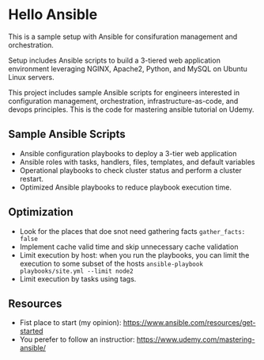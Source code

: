 # Hello Ansible

This is a sample setup with Ansible for consifuration management and orchestration.

Setup includes Ansible scripts to build a 3-tiered web application environment leveraging NGINX, Apache2, Python, and MySQL on Ubuntu Linux servers.

This project includes sample Ansible scripts for engineers interested in configuration management, orchestration, infrastructure-as-code, and devops principles. This is the code for mastering ansible tutorial on Udemy.

## Sample Ansible Scripts
* Ansible configuration playbooks to deploy a 3-tier web application
* Ansible roles with tasks, handlers, files, templates, and default variables
* Operational playbooks to check cluster status and perform a cluster restart.
* Optimized Ansible playbooks to reduce playbook execution time.

## Optimization
 
- Look for the places that doe snot need gathering facts
 ```gather_facts: false```
- Implement cache valid time and skip unnecessary cache validation 
- Limit execution by host: when you run the playbooks, you can limit the execution to some subset of the hosts
  ```ansible-playbook playbooks/site.yml --limit node2```
- Limit execution by tasks using tags.

## Resources
- Fist place to start (my opinion): https://www.ansible.com/resources/get-started
- You perefer to follow an instructior: https://www.udemy.com/mastering-ansible/
